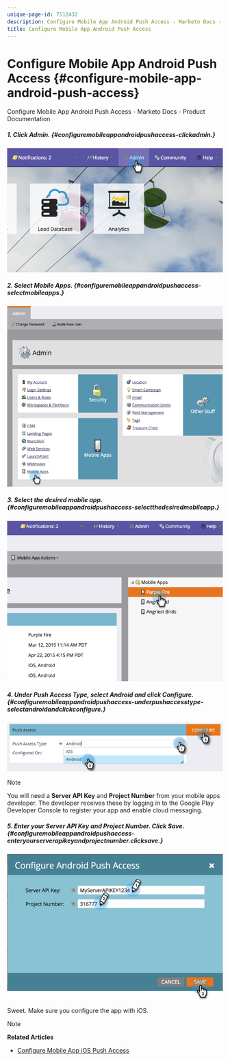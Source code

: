 ```yaml
---
unique-page-id: 7512432
description: Configure Mobile App Android Push Access - Marketo Docs - Product Documentation
title: Configure Mobile App Android Push Access
---
```


# Configure Mobile App Android Push Access {#configure-mobile-app-android-push-access}

Configure Mobile App Android Push Access - Marketo Docs - Product Documentation

##### 1. Click Admin. {#configuremobileappandroidpushaccess-clickadmin.}

![](assets/image2015-4-22-16-3a12-3a32.png)  

##### 2. Select Mobile Apps. {#configuremobileappandroidpushaccess-selectmobileapps.}

![](assets/image2015-4-22-16-3a14-3a29.png) 

##### 3. Select the desired mobile app. {#configuremobileappandroidpushaccess-selectthedesiredmobileapp.}

![](assets/image2015-4-22-16-3a33-3a19.png) 

##### 4. Under Push Access Type, select Android and click Configure. {#configuremobileappandroidpushaccess-underpushaccesstype-selectandroidandclickconfigure.}

![](assets/image2016-6-15-15-3a16-3a22.png)

>[!NOTE]
>
>You will need a **Server API Key** and **Project Number** from your mobile apps developer. The developer receives these by logging in to the Google Play Developer Console to register your app and enable cloud messaging.

##### 5. Enter your Server API Key and Project Number. Click Save. {#configuremobileappandroidpushaccess-enteryourserverapikeyandprojectnumber.clicksave.}

![](assets/image2015-4-22-18-3a54-3a54.png)

Sweet. Make sure you configure the app with iOS. 

>[!NOTE]
>
>**Related Articles**
>
>* [Configure Mobile App iOS Push Access](welcome-to-marketo-docs/product-docs/mobile-marketing/admin-(mobile-marketing)/configure-mobile-app-ios-push-access.md)
>

